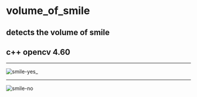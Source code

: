 # volume_of_smile
## detects the volume of smile

## c++ opencv 4.60

________________________________



![smile-yes_](https://user-images.githubusercontent.com/38920548/194361110-b2580889-d18f-4a92-85d6-014e2dba9d55.png)




________________________________


![smile-no](https://user-images.githubusercontent.com/38920548/194361266-115ec4b5-d1cc-4816-93b3-9250822d3ce2.png)

